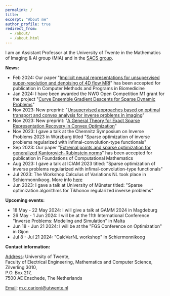 ```yaml
---
permalink: /
title: 
excerpt: "About me"
author_profile: true
redirect_from: 
  - /about/
  - /about.html
---
```


I am an Assistant Professor at the University of Twente in the Mathematics of Imaging & AI group (MIA) and in the [SACS group](https://www.utwente.nl/en/eemcs/sacs/).




<b> News: </b>  
  * Feb 2024: Our paper "[Implicit neural representations for unsupervised super-resolution and denoising of 4D flow MRI](https://arxiv.org/abs/2302.12835)" has been accepted for publication in Computer Methods and Programs in Biomedicine
  * Jan 2024: I have been awarded the NWO Open Competition M1 grant for the project "[Curve Ensemble Gradient Descents for Sparse Dynamic Problems](https://www.nwo.nl/en/news/sixteen-innovative-research-projects-launched-through-open-competition-domain-science-m-programme)"
  * Nov 2023: New preprint: "[Unsupervised approaches based on optimal transport and convex analysis for inverse problems in imaging](https://arxiv.org/pdf/2311.08972.pdf)"
  * Nov 2023: New preprint: "[A General Theory for Exact Sparse Representation Recovery in Convex Optimization](https://arxiv.org/pdf/2311.08072.pdf)"
  * Nov 2023: I gave a talk at the Chemnitz Symposium on Inverse Problems 2023 in Würzburg titled "Sparse optimization of inverse problems regularized with infimal-convolution-type functionals"
  * Sep 2023: Our paper "[Extremal points and sparse optimization for generalized Kantorovich-Rubinstein norms](https://arxiv.org/pdf/2209.09167.pdf)" has been accepted for publication in Foundations of Computational Mathematics
  * Aug 2023: I gave a talk at ICIAM 2023 titled: "Sparse optimization of inverse problems regularized with infimal-convolution-type functionals"
  * Jul 2023: The Workshop Calculus of Variations NL took place in Schiermonnikoog. More info [here](https://www.calcvar.nl/events)
  * Jun 2023: I gave a talk at University of Münster titled: "Sparse optimization algorithms for Tikhonov regularized inverse problems"


<b> Upcoming events: </b>
  * 18 May - 22 May 2024: I will give a talk at GAMM 2024 in Magdeburg 
  * 26 May - 1 Jun 2024: I will be at the 11th International Conference "Inverse Problems: Modeling and Simulation" in Malta
  * Jun 18 - Jun 21 2024: I will be at the "FGS Conference on Optimization" in Gijon
  * Jul 8 - Jul 21 2024: "CalcVarNL workshop" in Schiermonnikoog

<b> Contact information: </b>

<u>Address</u>: University of Twente, <br> 
Faculty of Electrical Engineering, Mathematics and Computer Science, <br>
Zilverling  3010, <br>
P.O. Box 217, <br>
7500 AE Enschede, The Netherlands

<u>Email</u>: m.c.carioni@utwente.nl
